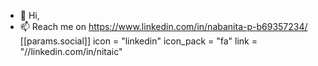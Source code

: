 - 👋 Hi,
- 📫 Reach me on https://www.linkedin.com/in/nabanita-p-b69357234/
[[params.social]]
    icon = "linkedin"
    icon_pack = "fa"
    link = "//linkedin.com/in/nitaic"

<!---
nitavlsi/nitavlsi is a ✨ special ✨ repository because its `README.md` (this file) appears on your GitHub profile.
You can click the Preview link to take a look at your changes.
--->
